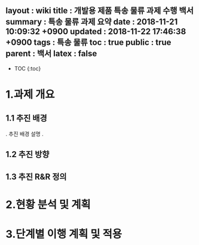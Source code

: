 
layout  : wiki
title   : 개발용 제품 특송 물류 과제 수행 백서 
summary : 특송 물류 과제 요약
date    : 2018-11-21 10:09:32 +0900
updated : 2018-11-22 17:46:38 +0900
tags    : 특송 물류
toc     : true
public  : true
parent  : 백서
latex   : false
---
* TOC
{:toc}

# 1.과제 개요 

## 1.1 추진 배경
. 추진 배경 설명
. 

## 1.2 추진 방향

## 1.3 추진 R&R 정의

# 2.현황 분석 및 계획

# 3.단계별 이행 계획 및 적용 
